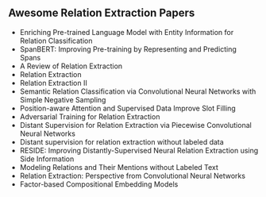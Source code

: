 <h2> Awesome Relation Extraction Papers </h2>

<ul>

     
          
             

 <li><a target="_blank" href="https://github.com/manjunath5496/Awesome-Relation-Extraction-Papers/blob/master/awre(1).pdf" style="text-decoration:none;">Enriching Pre-trained Language Model with Entity Information for Relation Classification</a></li>

 <li><a target="_blank" href="https://github.com/manjunath5496/Awesome-Relation-Extraction-Papers/blob/master/awre(2).pdf" style="text-decoration:none;">SpanBERT: Improving Pre-training by Representing and Predicting Spans</a></li>

<li><a target="_blank" href="https://github.com/manjunath5496/Awesome-Relation-Extraction-Papers/blob/master/awre(3).pdf" style="text-decoration:none;">A Review of Relation Extraction</a></li>
 <li><a target="_blank" href="https://github.com/manjunath5496/Awesome-Relation-Extraction-Papers/blob/master/awre(4).pdf" style="text-decoration:none;">Relation Extraction</a></li>                              
<li><a target="_blank" href="https://github.com/manjunath5496/Awesome-Relation-Extraction-Papers/blob/master/awre(5).pdf" style="text-decoration:none;">Relation Extraction II</a></li>
<li><a target="_blank" href="https://github.com/manjunath5496/Awesome-Relation-Extraction-Papers/blob/master/awre(6).pdf" style="text-decoration:none;">Semantic Relation Classification via Convolutional Neural Networks with Simple Negative Sampling</a></li>
 <li><a target="_blank" href="https://github.com/manjunath5496/Awesome-Relation-Extraction-Papers/blob/master/awre(7).pdf" style="text-decoration:none;">Position-aware Attention and Supervised Data Improve Slot Filling</a></li>

 <li><a target="_blank" href="https://github.com/manjunath5496/Awesome-Relation-Extraction-Papers/blob/master/awre(8).pdf" style="text-decoration:none;"> Adversarial Training for Relation Extraction</a></li>
   <li><a target="_blank" href="https://github.com/manjunath5496/Awesome-Relation-Extraction-Papers/blob/master/awre(9).pdf" style="text-decoration:none;">Distant Supervision for Relation Extraction via Piecewise Convolutional Neural Networks</a></li>
  
   
 <li><a target="_blank" href="https://github.com/manjunath5496/Awesome-Relation-Extraction-Papers/blob/master/awre(10).pdf" style="text-decoration:none;">Distant supervision for relation extraction without labeled data</a></li>                              
<li><a target="_blank" href="https://github.com/manjunath5496/Awesome-Relation-Extraction-Papers/blob/master/awre(11).pdf" style="text-decoration:none;">RESIDE: Improving Distantly-Supervised Neural Relation Extraction using Side Information</a></li>
<li><a target="_blank" href="https://github.com/manjunath5496/Awesome-Relation-Extraction-Papers/blob/master/awre(12).pdf" style="text-decoration:none;">Modeling Relations and Their Mentions without Labeled Text</a></li>
<li><a target="_blank" href="https://github.com/manjunath5496/Awesome-Relation-Extraction-Papers/blob/master/awre(13).pdf" style="text-decoration:none;">Relation Extraction:
Perspective from Convolutional Neural Networks</a></li>

<li><a target="_blank" href="https://github.com/manjunath5496/Awesome-Relation-Extraction-Papers/blob/master/awre(14).pdf" style="text-decoration:none;">Factor-based Compositional Embedding Models</a></li>
                              
</ul>
